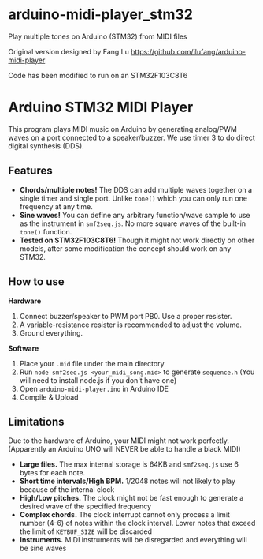 # arduino-midi-player_stm32
Play multiple tones on Arduino (STM32) from MIDI files

Original version designed by Fang Lu
https://github.com/ilufang/arduino-midi-player

Code has been modified to run on an STM32F103C8T6


Arduino STM32 MIDI Player
===================

This program plays MIDI music on Arduino by generating analog/PWM waves on a port connected to a speaker/buzzer. We use timer 3 to do direct digital synthesis (DDS).

Features
--------

- **Chords/multiple notes!** The DDS can add multiple waves together on a single timer and single port. Unlike `tone()` which you can only run one frequency at any time.
- **Sine waves!** You can define any arbitrary function/wave sample to use as the instrument in `smf2seq.js`. No more square waves of the built-in `tone()` function.
- **Tested on STM32F103C8T6!** Though it might not work directly on other models, after some modification the concept should work on any STM32.


How to use
----------

**Hardware**

1. Connect buzzer/speaker to PWM port PB0. Use a proper resister.
2. A variable-resistance resister is recommended to adjust the volume.
4. Ground everything.

**Software**

1. Place your `.mid` file under the main directory
2. Run `node smf2seq.js <your_midi_song.mid>` to generate `sequence.h` (You will need to install node.js if you don't have one)
3. Open `arduino-midi-player.ino` in Arduino IDE
4. Compile & Upload

Limitations
-----------

Due to the hardware of Arduino, your MIDI might not work perfectly. (Apparently an Arduino UNO will NEVER be able to handle a black MIDI)

- **Large files.** The max internal storage is 64KB and `smf2seq.js` use 6 bytes for each note.
- **Short time intervals/High BPM.** 1/2048 notes will not likely to play because of the internal clock
- **High/Low pitches.** The clock might not be fast enough to generate a desired wave of the specified frequency
- **Complex chords.** The clock interrupt cannot only process a limit number (4-6) of notes within the clock interval. Lower notes that exceed the limit of `KEYBUF_SIZE` will be discarded
- **Instruments.** MIDI instruments will be disregarded and everything will be sine waves
